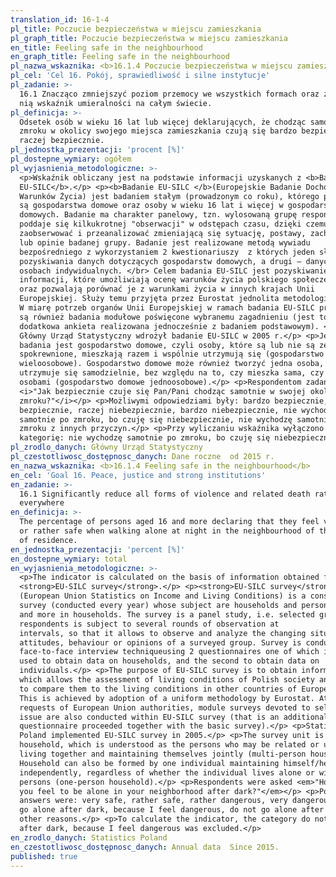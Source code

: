 ```yaml
---
translation_id: 16-1-4
pl_title: Poczucie bezpieczeństwa w miejscu zamieszkania
pl_graph_title: Poczucie bezpieczeństwa w miejscu zamieszkania
en_title: Feeling safe in the neighbourhood
en_graph_title: Feeling safe in the neighbourhood
pl_nazwa_wskaznika: <b>16.1.4 Poczucie bezpieczeństwa w miejscu zamieszkania</b>
pl_cel: 'Cel 16. Pokój, sprawiedliwość i silne instytucje'
pl_zadanie: >-
  16.1 Znacząco zmniejszyć poziom przemocy we wszystkich formach oraz związany z
  nią wskaźnik umieralności na całym świecie.
pl_definicja: >-
  Odsetek osób w wieku 16 lat lub więcej deklarujących, że chodząc samotnie po
  zmroku w okolicy swojego miejsca zamieszkania czują się bardzo bezpiecznie lub
  raczej bezpiecznie.
pl_jednostka_prezentacji: 'procent [%]'
pl_dostepne_wymiary: ogółem
pl_wyjasnienia_metodologiczne: >-
  <p>Wskaźnik obliczany jest na podstawie informacji uzyskanych z <b>Badania
  EU-SILC</b>.</p> <p><b>Badanie EU-SILC </b>(Europejskie Badanie Dochodów i
  Warunków Życia) jest badaniem stałym (prowadzonym co roku), którego podmiotem
  są gospodarstwa domowe oraz osoby w wieku 16 lat i więcej w gospodarstwach
  domowych. Badanie ma charakter panelowy, tzn. wylosowaną grupę respondentów
  poddaje się kilkukrotnej "obserwacji" w odstępach czasu, dzięki czemu można
  zaobserwować i przeanalizować zmieniającą się sytuację, postawy, zachowania
  lub opinie badanej grupy. Badanie jest realizowane metodą wywiadu
  bezpośredniego z wykorzystaniem 2 kwestionariuszy  z których jeden służy do
  pozyskiwania danych dotyczących gospodarstw domowych, a drugi – danych o
  osobach indywidualnych. </br> Celem badania EU-SILC jest pozyskiwanie
  informacji, które umożliwiają ocenę warunków życia polskiego społeczeństwa
  oraz pozwalają porównać je z warunkami życia w innych krajach Unii
  Europejskiej. Służy temu przyjęta przez Eurostat jednolita metodologia. </br>
  W miarę potrzeb organów Unii Europejskiej w ramach badania EU-SILC prowadzone
  są również badania modułowe poświęcone wybranemu zagadnieniu (jest to
  dodatkowa ankieta realizowana jednocześnie z badaniem podstawowym). </br>
  Główny Urząd Statystyczny wdrożył badanie EU-SILC w 2005 r.</p> <p>Jednostką
  badania jest gospodarstwo domowe, czyli osoby, które są lub nie są ze sobą
  spokrewnione, mieszkają razem i wspólnie utrzymują się (gospodarstwo domowe
  wieloosobowe). Gospodarstwo domowe może również tworzyć jedna osoba, która
  utrzymuje się samodzielnie, bez względu na to, czy mieszka sama, czy z innymi
  osobami (gospodarstwo domowe jednoosobowe).</p> <p>Respondentom zadano pytanie
  <i>"Jak bezpiecznie czuje się Pan/Pani chodząc samotnie w swojej okolicy po
  zmroku?"</i></p> <p>Możliwymi odpowiedziami były: bardzo bezpiecznie, raczej
  bezpiecznie, raczej niebezpiecznie, bardzo niebezpiecznie, nie wychodzę
  samotnie po zmroku, bo czuję się niebezpiecznie, nie wychodzę samotnie po
  zmroku z innych przyczyn.</p> <p>Przy wyliczaniu wskaźnika wyłączono
  kategorię: nie wychodzę samotnie po zmroku, bo czuję się niebezpiecznie.</p>
pl_zrodlo_danych: Główny Urząd Statystyczny
pl_czestotliwosc_dostępnosc_danych: Dane roczne  od 2015 r.
en_nazwa_wskaznika: <b>16.1.4 Feeling safe in the neighbourhood</b>
en_cel: 'Goal 16. Peace, justice and strong institutions'
en_zadanie: >-
  16.1 Significantly reduce all forms of violence and related death rates
  everywhere
en_definicja: >-
  The percentage of persons aged 16 and more declaring that they feel very safe
  or rather safe when walking alone at night in the neighbourhood of their place
  of residence.
en_jednostka_prezentacji: 'percent [%]'
en_dostepne_wymiary: total
en_wyjasnienia_metodologiczne: >-
  <p>The indicator is calculated on the basis of information obtained from the
  <strong>EU-SILC survey</strong>.</p> <p><strong>EU-SILC survey</strong>
  (European Union Statistics on Income and Living Conditions) is a constant
  survey (conducted every year) whose subject are households and persons aged 16
  and more in households. The survey is a panel study, i.e. selected group of
  respondents is subject to several rounds of observation at
  intervals, so that it allows to observe and analyze the changing situation,
  attitudes, behaviour or opinions of a surveyed group. Survey is conducted by
  face-to-face interview techniqueusing 2 questionnaires one of which is
  used to obtain data on households, and the second to obtain data on
  individuals.</p> <p>The purpose of EU-SILC survey is to obtain information
  which allows the assessment of living conditions of Polish society and allows
  to compare them to the living conditions in other countries of European Union.
  This is achieved by adoption of a uniform methodology by Eurostat. At current
  requests of European Union authorities, module surveys devoted to selected
  issue are also conducted within EU-SILC survey (that is an additional
  questionnaire proceeded together with the basic survey).</p> <p>Statistics
  Poland implemented EU-SILC survey in 2005.</p> <p>The survey unit is a
  household, which is understood as the persons who may be related or unrelated,
  living together and maintaining themselves jointly (multi-person household).
  Household can also be formed by one individual maintaining himself/herself
  independently, regardless of whether the individual lives alone or with other
  persons (one-person household).</p> <p>Respondents were asked <em>"How safe do
  you feel to be alone in your neighborhood after dark?"</em></p> <p>Possible
  answers were: very safe, rather safe, rather dangerous, very dangerous, do not
  go alone after dark, because I feel dangerous, do not go alone after dark for
  other reasons.</p> <p>To calculate the indicator, the category do not go alone
  after dark, because I feel dangerous was excluded.</p>
en_zrodlo_danych: Statistics Poland
en_czestotliwosc_dostępnosc_danych: Annual data  Since 2015.
published: true
---
```

